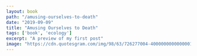 ```yaml
---
layout: book
path: "/amusing-ourselves-to-death"
date: "2019-09-09"
title: "Amusing Ourselves to Death"
tags: ['book', 'ecology']
excerpt: "A preview of my first post"
image: "https://cdn.quotesgram.com/img/98/63/726277004-400000000000000143320_s4.jpg"
---
```




<!-- # Table of Contents
1. [Chasm](#chasm)
2. [Computation](#computation)
3. [Climate](#climate)
4. [Calculation](#calculation)
5. [Complexity](@complexity)
6. [Cognition](#cognition)
7. [Complicity](#complicity)
8. [Conspiracy](#conspiracy)
9. [Concurrency](#concurrency)
10. [Cloud](#cloud)





Begin forwarded message:

From: William Felker <weftech@icloud.com>
Subject: Notes from “New Dark Age: Technology and the End of the Future” by James Bridle
Date: October 6, 2019 at 23:03:21 PDT
To: Evernote Upload <weftech.22162@m.evernote.com>, William Felker <gndclouds@icloud.com>


NOTES FROM

New Dark Age: Technology and the End of the Future

James Bridle

Chasm
Computational thinking is an extension of what others have called solutionism: the belief that any given problem can be solved by the application of computation.

Chasm
you should be able to understand technological systems without having to learn to code at all, just as one should not need to be a plumber to take a shit

Chasm
When one has a hammer, goes the saying, everything looks like a nail. But this is to not think the hammer. The hammer, properly conceived, has many uses. It may pull nails as well as drive them; it may forge iron, shape wood and stone, reveal fossils, and fix anchors for climbing ropes. It may pass sentence, call to order, or be thrown in a contest of athletic strength. Wielded by a god, it generates the weather. Thor’s hammer, Mjölnir, which created thunder and lightning when it was struck, also gave birth to hammer-shaped amulets intended to provide protection against the god’s wrath – or, through their resemblance to crosses, against enforced conversion. Prehistoric hammers and axes, turned up by the ploughs of later generations, were called ‘thunderstones’ and were believed to have fallen from the sky during storms. These mysterious tools thus became magical objects: when their original purposes passed away, they were capable of taking on new symbolic meaning. We must re-enchant our hammers – all our tools – so they are less like the carpenter’s, and more like Thor’s. More like thunderstones

Computation
In Weather Prediction by Numerical Process , published in 1922, Richardson reviewed and summarised his calculations, and laid out a little thought experiment for achieving them more efficiently with the technology of the day. In this experiment, the ‘computers’ were still human beings, and the abstractions of what we would come to understand as digital computation were laid out at the scale of architecture:

Computation
All stable processes we shall predict. All unstable processes we shall control.

September 19, 20192. Computation
Modern security procedures have removed the possibility of paper identification or processing: software is the only accepted arbiter of the process. Nothing can be done; nobody can move. As a result, a software crash revokes the building’s status as an airport, transforming it into a huge shed filled with angry people. This is how largely invisible computation coproduces our environment – its critical necessity revealed only in moments of failure, like a kind of brain injury.

Computation
Just as global telecommunications have collapsed time and space, computation conflates past and future. That which is gathered as data is modelled as the way things are, and then projected forward – with the implicit assumption that things will not radically change or diverge from previous experiences. In this way, computation does not merely govern our actions in the present, but constructs a future that best fits its parameters. That which is possible becomes that which is computable. That which is hard to quantify and difficult to model, that which has not been seen before or which does not map onto established patterns, that which is uncertain or ambiguous, is excluded from the field of possible futures. Computation projects a future that is like the past – which makes it, in turn, incapable of dealing with the reality of the present, which is never stable.

Climate
These are a recent invention, developed by NASA in response to the 1973 oil crisis and gradually retrofitted for commercial aircraft to increase fuel efficiency. They always bring to mind the epitaph of Buckminster Fuller, as written on his gravestone in Cambridge, Massachusetts: ‘Call me trimtab.’ Tiny in-flight adjustments, performed at scale. This is what we remain capable of. History – progress – does not always go up and to the right: it’s not all sunlit uplands. And this isn’t – cannot be – about nostalgia. Rather, it is about acknowledging a present that has come unhinged from linear temporality, that diverges in crucial yet confusing ways from the very idea of history itself. Nothing is clear anymore, nor can it be. What has changed is not the dimensionality of the future, but its predictability. In a 2016 editorial for the New York Times , computational meteorologist and past president of the American Meteorological Society William B. Gail cited a number of patterns that humanity has studied for centuries, but that are disrupted by climate change: long-term weather trends, fish spawning and migration, plant pollination, monsoon and tide cycles, the occurrence of ‘extreme’ weather events. For most of recorded history, these cycles[…]

Climate
The archipelago was to be demilitarised, and to this day it remains a uniquely visa-free zone: anyone may settle and work on the islands regardless of country of origin or citizenship, provided they have some means of support. Alongside nearly 2,000 Norwegians and almost 500 Russians and Ukranians, Svalbard is home to several hundred non-Nordic people, including Thai and Iranian workers. In recent years, a number of asylum seekers whose applications have been rejected in Norway have made their way to Svalbard to wait out the seven years residency required to gain Norwegian nationality.

Climate
Altogether, the UN Food and Agriculture Organisation estimates, 75 per cent of crop biodiversity has been lost. 6 Such diversity is essential to countering the risk of new diseases or pests that might emerge, threatening to wipe out homogenous varieties. The Svalbard collection is intended to provide secure storage for diverse strains in case of catastrophe: technically on long-term loan, its contents are not meant to be accessed unless all other sources have failed. In January 2012, the national seed bank of the Philippines was destroyed by fire, six years after it had been heavily damaged by flooding, while those of Afghanistan and Iraq have been completely destroyed by fighting. 7 In 2015, the International Center for Agricultural Research in the Dry Areas (ICARDA) requested the first withdrawal from the vault: 130 of the 325 boxes it had deposited, containing a total of 116,000 samples.

Climate
Perhaps, he wonders, we have already passed through ‘peak knowledge’, just as we may have already passed peak oil. A new dark age looms.

Climate
We may perceive hyperobjects as personal because they affect us directly, or imagine them as the products of scientific theory; in fact, they stand outside both our perception and our measurement. They exist without us. Because they are so close and yet so hard to see, they defy our ability to describe them rationally, and to master or overcome them in any traditional sense

Climate
At 1,000 ppm, human cognitive ability drops by 21 per cent. 33 At higher atmospheric concentrations, CO 2 stops us from thinking clearly

Climate
indoors, in poorly ventilated homes, schools, and workplaces, it can regularly exceed 1,000 ppm

Climate
The structures we have built to extend our own life systems, our cognitive and haptic interfaces with the world, are the only tools we have for sensing a world dominated by the emergence of hyperobjects

Climate
Perhaps unique among hyperobjects, the network is an emergent cultural form, generated from our conscious and unconscious desires in dialogue with mathematics and electrons and silicon and glass fibre. That this network is currently being (mis)used to accelerate the crisis, as we will see in subsequent chapters, does not mean it does not retain the potential to illuminate.

September 22, 2019No title
There’s an idea in the science-fiction community called steam-engine time, which is what people call it when suddenly twenty or thirty different writers produce stories about the same idea. It’s called steam-engine time because nobody knows why the steam engine happened when it did. Ptolemy demonstrated the mechanics of the steam engine, and there was nothing technically stopping the Romans from building big steam engines. They had little toy steam engines, and they had enough metalworking skill to build big steam tractors. It just never occurred to them to do it. 1

September 22, 2019No title
psychogeography in 1955 as ‘the study of the precise laws and specific effects of the geographical environment, consciously organised or not, on the emotions and behaviour of individuals’.

September 23, 20195. Complexity
The haves paid for nanoseconds; the have-nots had no idea that a nanosecond had value. The haves enjoyed a perfect view of the market; the have-nots never saw the market at all . What had once been the world’s most public, most democratic, financial market had become, in spirit, something more like a private viewing of a stolen work of art. 15

September 24, 20195. Complexity
Behind a few pixels on Amazon’s homepage are hidden the labour of thousands of exploited workers: every time the buy button is pressed, electronic signals direct a real human to set off in motion, to perform their efficient duty. The app is a remote control device for other people, but one whose real-world effects are almost impossible to see.

September 26, 2019No title
Isaac Asimov’s Three Laws of Robotics, formulated in the 1940s, state, 1. A robot may not injure a human being or, through inaction, allow a human being to come to harm. 2. A robot must obey the orders given it by human beings except where such orders would conflict with the First Law. 3. A robot must protect its own existence as long as such protection does not conflict with the First or Second Laws. 35

September 26, 2019No title
1921 essay The Task of the Translator : that the most faithful translation ignores its original context to allow a deeper meaning to shine through. Benjamin insisted on the primacy of the word over the sentence, of the manner of meaning over its matter: ‘A real translation is transparent,’ he wrote. ‘It does not cover the original, does not block its light, but

September 26, 2019No title
allows the pure language, as though reinforced by its own medium, to shine upon the original all the more fully.’

September 26, 2019No title
This is called ‘zero-shot’ translation, and what it implies is the existence of an ‘interlingual’ representation: an internal metalanguage composed of shared concepts across languages. This is, to all intents, Benjamin’s pure language

September 26, 2019No title
To these we might add a fourth: a robot – or any other intelligent machine – must be able to explain itself to humans. Such a law must intervene before the others, because it takes the form not of an injunction to the other, but of an ethic

September 27, 2019No title
It is a nightmarish scene, yet one that seems to embody the conditions of a new dark age. Our vision is increasingly universal, but our agency is ever more reduced. We know more and more about the world, while being less and less able to do anything about it. The resulting sense of helplessness, rather than giving us pause to reconsider our assumptions, seems to be driving us deeper into paranoia and social disintegration: more surveillance, more distrust, an ever-greater insistence on the power of images and computation to rectify a situation that is produced by our unquestioning belief in their authority.

October 3, 20198. Conspiracy
the airspace over the continental United States was clear of civilian and commercial aircraft. Apart from military aircraft and prisoner transports, nothing flew over North America for three days. During those three days between September 11 and 14, the difference between day and night temperatures, known as the average diurnal temperature range (DTR), showed a marked increase. Across the whole continent, the DTR increased by more than one degree Celsius, while for regions in the Midwest, Northeast and Northwest, where contrail coverage was usually the greatest, it more than doubled the seasonal average. 28 An act of violence, like so many before it, was recorded in the weather itself.

September 27, 2019No title
Within such systems, even rational responses lead to irrational outcomes. The individual is aware of the irrationality but loses all power to act in their own interest. Faced with the roiling tide of information, we attempt to gain some kind of control over the world by telling stories about it: we attempt to master it through narratives. These narratives are inherently simplifications, because no one story can account for everything that’s happening; the world is too complex for simple stories. Instead of accepting this, the stories become ever more baroque and bifurcated, ever more convoluted and open-ended

September 27, 2019No title
Then when I’m on the internet, and I see something where I’m like, “Holy shit, really ?” I’m led down this path of believing it. I don’t have the knowledge that a journalist has about how verifiable is the source. When you’re just a standard person, you can really be led to believe anything. Because of the internet, anybody can put news out there. How do I know if it’s the truth or not? It makes it hard when you’re trying to choose a president. People chose Donald Trump because [they thought] he tweeted he was gonna stop chemtrails – you know what I mean

September 27, 2019No title
At its current rate of expansion, the aviation industry alone will by 2050 account for the entirety of the carbon dioxide emissions permitted to hold global warming below the two-degree-Celsius crisis point

October 3, 20198. Conspiracy
Inuit Knowledge and Climate Change , by Nunavut filmmaker Zacharias Kunuk

October 3, 20198. Conspiracy
the anthropocene starts with mass genocide, with planetary violence on such a scale that it registers in ice cores and the pollination of crops.

October 3, 20198. Conspiracy
– a belief is not a delusion when it is held by a person’s ‘culture or subculture’

October 5, 2019No title
if we should choose to do so, allows us to sample from the myriad of explanations that our limited cognition stretches like a mask over the vibrating half-truths of the world. It is a better approximation of reality than any rigid binary encoding can ever hope to be – an acknowledgement that all our apprehensions are approximations, and all the more powerful for being so.

October 6, 2019No title
No controls are possible without collapsing the entire system. Exploitation is encoded into the systems we are building, making it harder to see, harder to think and explain, harder to counter and defend against. What makes it disturbing is that this is not a science fictional exploitative future of AI overlords and fully robot workforces in the factories, but exploitation in the playroom, in the living room, in the home and the pocket, being driven by exactly the same computational mechanisms. And humans are degraded on both sides of the equation: both those who, numbed and terrified, watch the videos; and those who, low paid or unpaid, exploited or abused, make them. In between sit mostly automated corporations, taking the profit from both sides.

October 6, 2019No title
Here is another take on the automation of dystopia: a social site where it’s impossible to be social, half the participants are shadows, and participation is only possible through payment.Those exposed to the system had no way of knowing what was occurring, apart from the suspicion that something might be wrong. And it was impossible to act on that suspicion without destroying the fantasy on which the entire enterprise was assembled. The collapse of the infrastructure – the hack – revealed its bankruptcy, but it had already been made explicit in the technological framing of an abusive system.

October 6, 2019No title
Bilderberg Group

October 6, 2019No title
Schmidt’s – and Google’s – worldview is one that is entirely predicated on the belief that making something visible makes it better, and that technology is the tool to make things visible. This view, which has come to dominate the world, is not only fundamentally wrong; it is actively dangerous, both globally and in the specific instance that Schmidt states

October 6, 2019No title
Such a denunciation of the degraded power of the image should not, however, be taken as support of Schmidt’s position that more images or more information, however democratically and distributedly generated, would have helped

October 6, 2019No title
Oil is, despite everything, defined by its exhaustibility. We are already approaching peak oil, and while every oil shock prompts us to engage and exploit some new territory or some destructive technology – further endangering the planet and ourselves – the wells will eventually run dry. The same is not true of information, despite the desperate fracking that appears to be occurring when intelligence agencies record every email, every mouse click, and the movements of every cell phone. While peak knowledge may be closer than we think, the exploitation of raw information can continue infinitely, along with the damage it does to us and our ability to reckon with the world.

October 6, 2019No title
The mutually assured privacy meltdown of state surveillance and leak-driven countersurveillance activism is one example of this failure, as is the confusion caused by real-time information overload from surveillance itself. So is the discovery crisis in the pharmacological industry, where billions of dollars in computation are returning exponentially fewer drug breakthroughs

October 6, 2019No title
But what we should be seeing is the network itself, in all of its complexity. The network is only the latest, but certainly the most advanced, civilisation-scale tool for introspection our species has built thus far. To deal with the network is to deal with a Borgesian infinite library and all the inherent contradictions contained within it: a library that will not converge and continually refuses to cohere. Our categories, summaries and authorities are no longer merely insufficient; they are literally incoherent. As H. P. Lovecraft noted in his annunciation of a new dark age, our current ways of thinking about the world can no more survive exposure to this totality of raw information than we can survive exposure to an atomic core.

October 6, 2019No title
Our current life support systems on a planet of 7.5 billion and rising utterly depend upon them. Our understanding of those systems and their ramifications, and of the conscious choices we make in their design, in the here and now, remain entirely within our capabilities. We are not powerless, not without agency, and not limited by darkness. We only have to think, and think again, and keep thinking. The network – us and our machines and the things we think and discover together – demands it.

All Excerpts From

Bridle, James. “New Dark Age: Technology and the End of the Future.” Verso. Apple Books.
This material may be protected by copyright.



---
[^1]: This is the first footnote.
[^2]: This is the first footnote.
[^3]: This is the first footnote.
[^4]: This is the first footnote.
[^5]: This is the first footnote.
[^6]: This is the first footnote.
[^7]: This is the first footnote.
[^8]: This is the first footnote.
[^9]: This is the first footnote.
[^1]: This is the first footnote.
[^1]: This is the first footnote.
[^1]: This is the first footnote.
[^1]: This is the first footnote. -->
